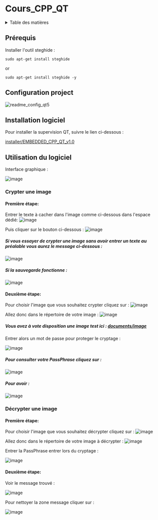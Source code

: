# Cours_CPP_QT

<!-- TABLE OF CONTENTS -->
<details>
  <summary>Table des matières</summary>
  <ol>
    <li><a href="#prérequis">Prérequis</a></li>
    <li><a href="#configuration-project">Configuration project</a></li>
    <li><a href="#installation-logiciel">Installation logiciel</a></li>
    <li><a href="#utilisation-du-logiciel">Utilisation du logiciel</a></li>
        <ul>
        <li><a href="#crypter-une-image">Crypter une image</a></li>
            <ul>
            <li><a href="#première-étape">Première étape</a></li>
            </ul>
            <ul>
            <li><a href="#deuxième-étape">Deuxième étape</a></li>
            </ul>
        </ul>
        <ul>
        <li><a href="#décrypter-une-image">Décrypter une image</a></li>
            <ul>
            <li><a href="#première-étape">Première étape</a></li>
            </ul>
            <ul>
            <li><a href="#deuxième-étape">Deuxième étape</a></li>
           </ul>
      </ul>
  </ol>
</details>

## Prérequis
Installer l'outil steghide : 

``` sudo apt-get install steghide ```

or

``` sudo apt-get install steghide -y ```

## Configuration project

![readme_config_qt5](https://user-images.githubusercontent.com/79545759/234222067-df52baae-1e34-46ae-b937-f886c66d9a76.png)

## Installation logiciel

Pour installer la supervision QT, suivre le lien ci-dessous :

[installer/EMBEDDED_CPP_QT_v1.0](./installer/EMBEDDED_CPP_QT_v1.0_setup.exe)

## Utilisation du logiciel

Interface graphique :

![image](https://user-images.githubusercontent.com/79545759/234398797-6f01375f-89ab-44e9-a879-6df128fbfb2c.png)

### Crypter une image 

#### Première étape:

Entrer le texte à cacher dans l'image comme ci-dessous dans l'espace dédié:
![image](https://user-images.githubusercontent.com/79545759/234395197-ab24284e-f39e-404e-bb22-2535f74f2d08.png)

Puis cliquer sur le bouton ci-dessous : 
![image](https://user-images.githubusercontent.com/79545759/234395357-0c18c13a-3802-40d2-b73e-b2c6b68e13e6.png)

##### Si vous essayer de crypter une image sans avoir entrer un texte au préalable vous aurez le message ci-dessous : 
![image](https://user-images.githubusercontent.com/79545759/234395670-7314ee5f-b1a6-42cb-b748-9d06e8cafd98.png)

##### Si la sauvegarde fonctionne :
![image](https://user-images.githubusercontent.com/79545759/234396018-b78c8303-e1b4-499a-8f0c-ee8adae314b0.png)

#### Deuxième étape:

Pour choisir l'image que vous souhaitez crypter cliquez sur :
![image](https://user-images.githubusercontent.com/79545759/234396337-97aed791-a951-43be-acb1-6a8f597a4ef1.png)

Allez donc dans le répertoire de votre image :
![image](https://user-images.githubusercontent.com/79545759/234396493-bb9e554b-5ed2-4a6e-8920-1409f36e9b7c.png)

##### Vous avez à vote disposition une image test ici : [documents/image](./documents/image.jpg)

Entrer alors un mot de passe pour proteger le cryptage :

![image](https://user-images.githubusercontent.com/79545759/234396960-5202e578-a43f-4f07-bc3a-29342999d861.png)

##### Pour consulter votre PassPhrase cliquez sur : 
![image](https://user-images.githubusercontent.com/79545759/234397141-2bb59e53-b328-4ba8-8d0b-49d899380f04.png)
##### Pour avoir :
![image](https://user-images.githubusercontent.com/79545759/234397375-9c3430a5-7cf8-4436-9aee-0a1f196aede5.png)

### Décrypter une image 

#### Première étape:
Pour choisir l'image que vous souhaitez décrypter cliquez sur :
![image](https://user-images.githubusercontent.com/79545759/234397676-69f5b18c-dc21-4d6f-9caa-2a7f0f0b22b8.png)

Allez donc dans le répertoire de votre image à décrypter :
![image](https://user-images.githubusercontent.com/79545759/234397785-4bb2ed54-b688-409e-a47b-388123dedc57.png)

Entrer la PassPhrase entrer lors du cryptage :

![image](https://user-images.githubusercontent.com/79545759/234397996-69923b1e-95dc-4b42-a5d9-d2681f489a07.png)

#### Deuxième étape:

Voir le message trouvé :

![image](https://user-images.githubusercontent.com/79545759/234398321-cf107ae1-4686-4413-9ccb-ac5da44bf46d.png)

Pour nettoyer la zone message cliquer sur :

![image](https://user-images.githubusercontent.com/79545759/234398460-d615305f-4dd7-46b2-91d2-220e21c5218a.png)

